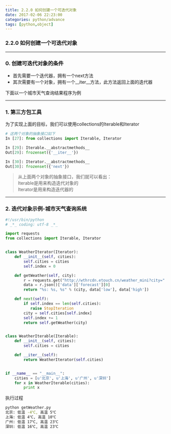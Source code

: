 ```yaml
---
title: 2.2.0 如何创建一个可迭代对象
date: 2017-02-06 22:23:00
categories: python/advance
tags: [python,object]
---
```

### 2.2.0 如何创建一个可迭代对象

---

### 0. 创建可迭代对象的条件
- 首先需要一个迭代器，拥有一个next方法
- 其次需要有一个对象，拥有一个__iter__方法，此方法返回上面的迭代器

下面以一个城市天气查询结果程序为例

---

### 1. 第三方包工具
为了实现上面的目标，我们可以使用collections的Iterable和Iterator
``` python
# 这两个对象的抽象接口如下
In [27]: from collections import Iterable, Iterator

In [29]: Iterable.__abstractmethods__
Out[29]: frozenset({'__iter__'})

In [30]: Iterator.__abstractmethods__
Out[30]: frozenset({'next'})
```
> 从上面两个对象的抽象接口，我们就可以看出：  
Iterable是用来构造迭代对象的  
Iterator是用来构造迭代器的

---

### 2. 迭代对象示例-城市天气查询系统
``` python
#!/usr/bin/python
# _*_ coding: utf-8 _*_

import requests
from collections import Iterable, Iterator


class WeatherIterator(Iterator):
    def __init__(self, cities):
        self.cities = cities
        self.index = 0

    def getWeather(self, city):
        r = requests.get("http://wthrcdn.etouch.cn/weather_mini?city=" + city)
        data = r.json()['data']['forecast'][0]
        return "%s: %s, %s" % (city, data['low'], data['high'])

    def next(self):
        if self.index == len(self.cities):
           raise StopIteration
        city = self.cities[self.index]
        self.index += 1
        return self.getWeather(city)


class WeatherIterable(Iterable):
    def __init__(self, cities):
        self.cities = cities

    def __iter__(self):
        return WeatherIterator(self.cities)


if __name__ == "__main__":
    cities = [u'北京', u'上海', u'广州', u'深圳']
    for x in WeatherIterable(cities):
        print x
```
执行过程
``` bash
python getWeather.py
北京: 低温 -4℃, 高温 5℃
上海: 低温 4℃, 高温 10℃
广州: 低温 17℃, 高温 23℃
深圳: 低温 16℃, 高温 23℃
```
